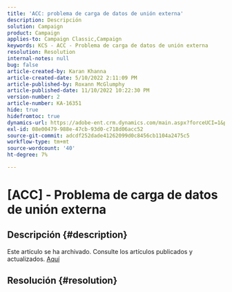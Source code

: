 ```yaml
---
title: 'ACC: problema de carga de datos de unión externa'
description: Descripción
solution: Campaign
product: Campaign
applies-to: Campaign Classic,Campaign
keywords: KCS - ACC - Problema de carga de datos de unión externa
resolution: Resolution
internal-notes: null
bug: false
article-created-by: Karan Khanna
article-created-date: 5/10/2022 2:11:09 PM
article-published-by: Roxann McGlumphy
article-published-date: 11/10/2022 10:22:30 PM
version-number: 2
article-number: KA-16351
hide: true
hidefromtoc: true
dynamics-url: https://adobe-ent.crm.dynamics.com/main.aspx?forceUCI=1&pagetype=entityrecord&etn=knowledgearticle&id=8f266a08-6bd0-ec11-a7b5-00224809c556
exl-id: 08e00479-988e-47cb-93d0-c718d06acc52
source-git-commit: adcdf252dade41262099d0c8456cb1104a2475c5
workflow-type: tm+mt
source-wordcount: '40'
ht-degree: 7%

---
```


# [ACC] - Problema de carga de datos de unión externa

## Descripción {#description}

Este artículo se ha archivado. Consulte los artículos publicados y actualizados. [Aquí](https://experienceleague.adobe.com/search.html#sort=relevancy)

## Resolución {#resolution}
